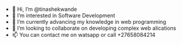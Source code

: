 - 👋 Hi, I’m @tinashekwande
- 👀 I’m interested in Software Development
- 🌱 I’m currently advancing my knowledge in web programming
- 💞️ I’m looking to collaborate on developing complex web alications
- 📫 You can contact me on watsapp or call +27658084214

<!---
tinashekwande/tinashekwande is a ✨ special ✨ repository because its `README.md` (this file) appears on your GitHub profile.
You can click the Preview link to take a look at your changes.
--->

